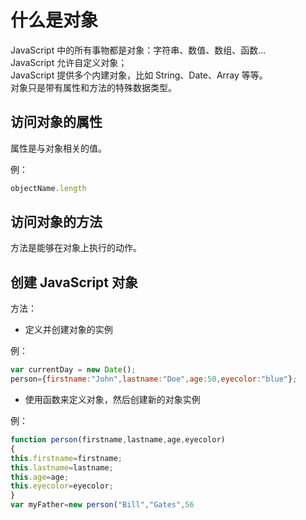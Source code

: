 # 什么是对象
JavaScript 中的所有事物都是对象：字符串、数值、数组、函数...	
JavaScript 允许自定义对象；		
JavaScript 提供多个内建对象，比如 String、Date、Array 等等。		
对象只是带有属性和方法的特殊数据类型。
		
## 访问对象的属性
属性是与对象相关的值。
		
例：		
```javascript
objectName.length
```
## 访问对象的方法
方法是能够在对象上执行的动作。
## 创建 JavaScript 对象	
	
方法：
		
- 定义并创建对象的实例
		
例：				
```javascript
var currentDay = new Date();
person={firstname:"John",lastname:"Doe",age:50,eyecolor:"blue"};
```

- 使用函数来定义对象，然后创建新的对象实例
		
例：		
```javascript 
function person(firstname,lastname,age,eyecolor)
{
this.firstname=firstname;
this.lastname=lastname;
this.age=age;
this.eyecolor=eyecolor;
}
var myFather=new person("Bill","Gates",56
```
